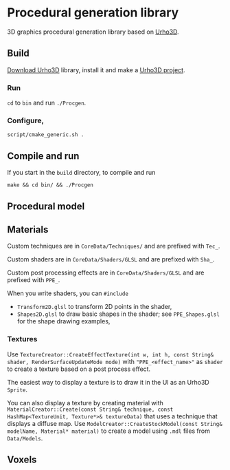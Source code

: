 # Procedural generation library

3D graphics procedural generation library based on [Urho3D](https://urho3d.github.io/).

## Build

[Download Urho3D](https://sourceforge.net/projects/urho3d/files/Urho3D/) library, install it and make a [Urho3D project](https://urho3d.github.io/documentation/1.7.1/_using_library.html).

### Run

`cd` to `bin` and run `./Procgen`.

### Configure, 

```
script/cmake_generic.sh .
```

## Compile and run

If you start in the `build` directory, to compile and run

```
make && cd bin/ && ./Procgen
```

## Procedural model

## Materials

Custom techniques are in `CoreData/Techniques/` and are prefixed with `Tec_`. 

Custom shaders are in `CoreData/Shaders/GLSL` and are prefixed with `Sha_`. 

Custom post processing effects are in `CoreData/Shaders/GLSL` and are prefixed with `PPE_`.

When you write shaders, you can `#include`
- `Transform2D.glsl` to transform 2D points in the shader,
- `Shapes2D.glsl` to draw basic shapes in the shader; see `PPE_Shapes.glsl` for the shape drawing examples,

### Textures

Use `TextureCreator::CreateEffectTexture(int w, int h, const String& shader, RenderSurfaceUpdateMode mode)` with `"PPE_<effect_name>"` as `shader` to create a texture based on a post process effect.

The easiest way to display a texture is to draw it in the UI as an Urho3D `Sprite`.

You can also display a texture by creating material with `MaterialCreator::Create(const String& technique, const HashMap<TextureUnit, Texture*>& textureData)` that uses a technique that displays a diffuse map. Use `ModelCreator::CreateStockModel(const String& modelName, Material* material)` to create a model using `.mdl` files from `Data/Models`.

## Voxels
